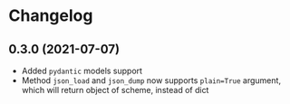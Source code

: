 # Changelog

## 0.3.0 (2021-07-07)

+ Added `pydantic` models support
+ Method `json_load` and `json_dump` now supports `plain=True` argument, which will return object of scheme, instead of
  dict
